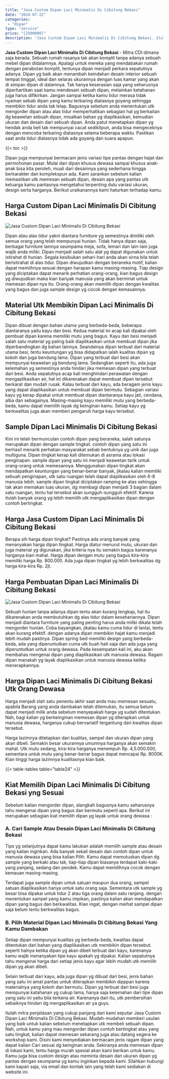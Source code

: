 ```yaml
---
title: "Jasa Custom Dipan Laci Minimalis Di Cibitung Bekasi"
date: "2024-07-22"
categories:
 - "dipan"
type: "service"
price: "[2500000]"
description: "Jasa Custom Dipan Laci Minimalis Di Cibitung Bekasi. Itulah mitra penjelasan yang cukup panjang dari kami seputar Jasa Custom Dipan Laci Minimalis Di Cibitun..."
---
```


**Jasa Custom Dipan Laci Minimalis Di Cibitung Bekasi** - Mitra CDI dimana saja berada. Sebuah rumah rasanya tak akan komplit tanpa adanya sebuah mebel dipan didalamnya. Apalagi untuk mereka yang mendabakan rumah dengan perabotan komplit, tentunya dipan menjadi perkara sepatutnya adanya. Dipan yg baik akan menambah keindahan desain interior sebuah tempat tinggal, ideal dan selaras ukurannya dengan luas kamar yang akan di simpan dipan di dalamnya. Tak hanya keserasian saja yang seharusnya diperhartikan saat kamu mendesain sebuah dipan, melainkan ketahanan juga harus difikirkan. Jangan sampai ketika kamu tidur merasa tidak nyaman sebab dipan yang kamu terbaring diatasnya goyang sehingga membikin tidur anda tak lelap. Bagusnya sebelum anda menentukan utk mengorder dipan atau alas tidur memperhatikan sebagian hal yg berkaitan dg keawetan sebuah dipan, misalkan bahan yg diaplikasikan, kemudian ukuran dan desain dari sebuah dipan. Anda patut menetapkan dipan yg hendak anda beli tak mempunyai cacat sedikitpun, anda bisa mengeceknya dengan mencoba terbaring diatasnya selama beberapa waktu. Pastikan saat anda tidur diatasnya tidak ada goyang dan suara apapun.

{{< toc >}}

Dipan juga mempunyai bermacam jenis variasi tipe pantas dengan hajat dan permohonan pasar. Mulai dari dipan khusus dewasa sampai khusus anak-anak bisa kita peroleh, muali dari desainnya yang sederhana hingga berkarakter dan komplekspun ada. Kami sarankan sebelum kalian memastikan utk memesan sebuah dipan, desain apa yang pantas utk keluarga kamu pantasnya mengetahui terpenting dulu variasi ukuran, design serta harganya. Berikut uraikanannya kami haturkan terhadap kamu.

## Harga Custom Dipan Laci Minimalis Di Cibitung Bekasi

![Jasa Custom Dipan Laci Minimalis Di Cibitung Bekasi](/images/mebel/dipan-anak-006-1.jpg)

Dipan atau alas tidur yakni diantara furniture yg semestinya dimiliki oleh semua orang yang telah mempunyai hunian. Tidak hanya dipan saja, berbagai furniture lainnya seumpama meja, sofa, lemari dan lain-lain juga wajib anda miliki. Dipan menjadi salah satu alat yg dapat digunakan untuk istirahat di hunian. Segala kesibukan sehari-hari anda akan sirna bila telah beristirahat di alas tidur. Dipan diwujudkan dengan beraneka motif, kalian dapat memiihnya sesuai dengan harapan kamu masing-masing. Tiap design yang diciptakan dapat menarik perhatian orang-orang, kian bagus design yg diwujudkan maka kian banyak manusia yang akan berminat untuk memesan dipan nya itu. Orang-orang akan memilih dipan dengan kwalitas yang bagus dan juga sample design yg cocok dengan kemauannya.

## Material Utk Membikin Dipan Laci Minimalis Di Cibitung Bekasi

Dipan dibuat dengan bahan utama yang berbeda-beda, beberapa diantaranya yaitu kayu dan besi. Kedua material ini acap kali dipakai oleh pembuat dipan karena memiliki mutu yang bagus. Kayu dan besi menjadi salah satu material yg paling baik diaplikasikan untuk membuat dipan jika diperbandingkan dg bahan lainnya. Seandainya dipan terbuat dari material utama besi, tentu keuntungan yg bisa didapatkan ialah kualitas dipan yg kokoh dan juga bendung lama. Dipan yang terbuat dari besi akan mempunyai keawetan yg bendung lama. Sedangkan seperti itu, ada juga kelemahan yg semestinya anda hindari jika memesan dipan yang terbuat dari besi. Anda sepatutnya acap kali menghindari perawatan dengan mengaplikasikan air, hal ini dikarenakan dapat membuat dipan tersebut berkarat dan mudah rusak. Kalau terbuat dari kayu, ada beragam jenis kayu yang dapat diaplikasikan untuk membuat dipan bermutu. Sebagian variasi kayu yg kerap dipakai untuk membuat dipan diantaranya kayu jati, cendana, alba dan sebagainya. Masing-masing kayu memiliki mutu yang berbeda-beda, kamu dapat memilih layak dg keinginan kamu. Setiap kayu yg berkwalitas juga akan memberi pengaruh harga kayu tersebut.

## Sample Dipan Laci Minimalis Di Cibitung Bekasi

Kini ini telah bermunculan contoh dipan yang beraneka, salah satunya merupakan dipan dengan sample tingkat. contoh dipan yang satu ini berhasil menarik perhatian masyarakat sebab bentuknya yg unik dan juga multiguna. Dipan tingkat kerap kali ditemukan di asrama atau lokasi penginapan. sample dipan yang satu ini menjadi keawetan tarik untuk orang-orang untuk memesannya. Menggunakan dipan tingkat akan mendapatkan keuntungan yang benar-benar banyak, jikalau kalian memiliki sebuah penginapan, utk satu ruangan telah dapat diaplikasikan oleh 6-8 manusia lebih. sample dipan tingkat diciptakan ramping ke atas sehingga tak akan memakan luas ukuran, dg membagi dipan menjadi 3 bagian dalam satu ruangan, tentu hal tersebut akan sungguh-sungguh efektif. Karena itulah banyak orang yg lebih memilih utk mengaplikasikan dipan dengan contoh bertingkat.

## Harga Jasa Custom Dipan Laci Minimalis Di Cibitung Bekasi

Berapa sih harga dipan tingkat? Pastinya ada orang banyak yang menanyakan harga dipan tingkat. Harga diatur menurut mutu, ukuran dan juga material yg digunakan, jika kriteria nya itu semakin bagus karenanya harganya kian mahal. Harga dipan dengan mutu yang bagus kira-kira memiliki harga Rp. 800.000. Ada juga dipan tingkat yg lebih berkwalitas dg harga kira-kira Rp. 2jt.

## Harga Pembuatan Dipan Laci Minimalis Di Cibitung Bekasi

![Jasa Custom Dipan Laci Minimalis Di Cibitung Bekasi](/images/mebel/dipan-dewasa-008.jpg)

Sebuah hunian tanpa adanya dipan tentu akan kurang lengkap, hal itu dikarenakan anda membutuhkan dg alas tidur dalam kesehariannya. Dipan menjadi diantara furniture yang paling penting harus anda miliki dikala telah mengorder hunian. Coba bayangkan, jikalau kamu cuma tidur di lantai, tentu akan kurang efektif. dengan adanya dipan membikin hajat kamu menjadi lebih mudah pastinya. Dipan spring bed memiliki design yang berbeda-beda, ada yang diperuntutkan cuma utk buah hati saja dan ada juga yang diperuntutkan untuk orang dewasa. Pada kesempatan kali ini, aku akan membahas mengenai dipan yang diaplikasikan utk manusia dewasa. Ragam dipan manakah yg layak diaplikasikan untuk manusia dewasa ketika menerapkannya.

## Harga Dipan Laci Minimalis Di Cibitung Bekasi Utk Orang Dewasa

Harga menjadi slah satu penentu akhir saat anda mau memesan sesuatu, apabila Barang yang anda dambakan telah ditemukan, itu semua belum dapat menjadi milik anda sebelum menyepakati harga yg sudah ditentukan. Nah, bagi kalian yg berkeinginan memesan dipan yg diterapkan untuk manusia dewasa, harganya cukup bervariatif tergantung dari kwalitas dipan tersebut.

Harga lazimnya ditetapkan dari kualitas, sampel dan ukuran dipan yang akan dibeli. Semakin besar ukurannya umumnya harganya akan semakin mahal. Utk mutu sedang, kira-kira harganya menempuh Rp. 4,5.000.000, sementara untuk mutu yang benar-benar bagus dapat mencapai Rp. 8000K. Kian tinggi harga lazimnya kualitasnya kian baik.

{{< table-tables table="table24" >}}

## Kiat Memilih Dipan Laci Minimalis Di Cibitung Bekasi yng Sesuai

Sebelum kalian mengorder dipan, alangkah bagusnya kamu seharusnya tahu mengenai dipan yang bagus dan bermutu seperti apa. Berikut ini merupakan sebagian kiat memilih dipan yg layak untuk orang dewasa :

### A. Cari Sample Atau Desain Dipan Laci Minimalis Di Cibitung Bekasi

Tips yg selanjutnya dapat kamu lakukan adalah memilih sample atau desain yang kalian inginkan. Ada banyak sekali desain dan contoh dipan untuk manusia dewasa yang bisa kalian Pilih. Kamu dapat memutuskan dipan dg sample yang berkaki atau tak, tiap-tiap dipan biasanya terdapat kaki-kaki yang panjang, sedang dan pendek. Kamu dapat memilihnya cocok dengan kemauan masing-masing.

Terdapat juga sample dipan untuk satuan maupun dua orang, sampel satuan diaplikasikan hanya untuk satu orang saja. Sementara utk sample yg besar bisa dipakai untuk tidur 2 atau tiga orang dalam satu ranjang. dengan menentukan sampel yang kamu impikan, pastinya kalian akan mendapatkan dipan yang bagus dan berkwalitas. Kian ingat, dengan meihat sampel dipan saja belum tentu berkwalitas bagus.

### B. Pilih Material Dipan Laci Minimalis Di Cibitung Bekasi Yang Kamu Dambakan

Setiap dipan mempunyai kualitas yg berbeda-beda, kwalitas dapat ditentukan dari bahan yang diaplikasikan utk membikin dipan tersebut. seperti halnya ketika dipan yg akan dibeli terbuat dari kayu, karenanya kamu wajib menanyakan tipe kayu apakah yg dipakai. Kalian sepatutnya tahu mengenai harga dari setiap jenis kayu agar lebih mudah utk memilih dipan yg akan dibeli.

Selain terbuat dari kayu, ada juga dipan yg dibuat dari besi, jenis bahan yang satu ini amat pantas untuk diterapkan membikin dipppan karena materialnya yang kokoh dan bermutu. Dipan yg terbuat dari besi juga mempunyai katahanan yg cukup lama, hanya saja kelemahan dari tipe dipan yang satu ini yaitu bila terkena air. Karenanya dari itu, utk pembersihan sebaiknya hindari dg mengaplikasikan air ya guys.

Itulah mitra penjelasan yang cukup panjang dari kami seputar Jasa Custom Dipan Laci Minimalis Di Cibitung Bekasi. Mudah-mudahan memberi usulan yang baik untuk kalian sebelum menetapkan utk membeli sebuah dipan. Nah, untuk kamu yang mau mengorder dipan contoh bertingkat atau yang satu tingkat, kalian dapat memesan sekarang juga atau datang segera ke workshop kami. Disini kami menyediakan bermacam jenis ragam dipan yang dapat kalian Cari sesuai dg keinginan anda. Sekiranya anda memesan dipan di lokasi kami, tentu harga murah spesial akan kami berikan untuk kamu. Kamu juga bisa custom design atau meminta desain dan ukuran dipan yg pantas dengan seumpama yg kamu inginkan kepada kami. Silahkan hubungi kami kapan saja, via email dan kontak lain yang telah kami sediakan di website ini.
